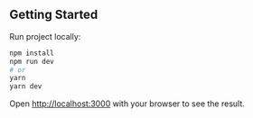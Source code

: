 ## Getting Started

Run project locally:

```bash
npm install
npm run dev
# or
yarn
yarn dev
```

Open [http://localhost:3000](http://localhost:3000) with your browser to see the result.
